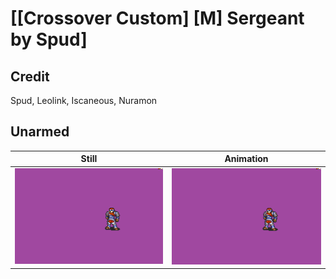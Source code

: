 # [\[Crossover Custom\] \[M\] Sergeant by Spud]

## Credit

Spud, Leolink, Iscaneous, Nuramon

## Unarmed

| Still | Animation |
| :---: | :-------: |
| ![Unarmed still](./Unarmed_000.png) | ![Unarmed animation](./Unarmed.gif) |
